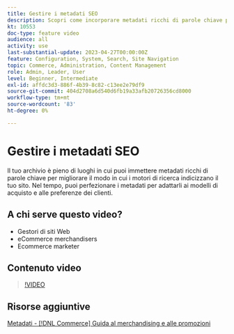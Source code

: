```yaml
---
title: Gestire i metadati SEO
description: Scopri come incorporare metadati ricchi di parole chiave per migliorare il modo in cui i motori di ricerca indicizzano il sito.
kt: 10553
doc-type: feature video
audience: all
activity: use
last-substantial-update: 2023-04-27T00:00:00Z
feature: Configuration, System, Search, Site Navigation
topic: Commerce, Administration, Content Management
role: Admin, Leader, User
level: Beginner, Intermediate
exl-id: affdc3d3-886f-4b39-8c82-c13ee2e79df9
source-git-commit: 404d2708a6d540d6fb19a33afb20726356cd8000
workflow-type: tm+mt
source-wordcount: '83'
ht-degree: 0%

---
```


# Gestire i metadati SEO

Il tuo archivio è pieno di luoghi in cui puoi immettere metadati ricchi di parole chiave per migliorare il modo in cui i motori di ricerca indicizzano il tuo sito. Nel tempo, puoi perfezionare i metadati per adattarli ai modelli di acquisto e alle preferenze dei clienti.

## A chi serve questo video?

- Gestori di siti Web
- eCommerce merchandisers
- Ecommerce marketer

## Contenuto video

>[!VIDEO](https://video.tv.adobe.com/v/343750?quality=12&learn=on)

## Risorse aggiuntive

[Metadati - [!DNL Commerce] Guida al merchandising e alle promozioni](https://experienceleague.adobe.com/docs/commerce-admin/marketing/seo/meta-data.html?lang=it)
